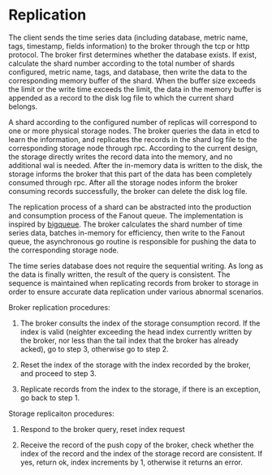 # Replication

The client sends the time series data (including database, metric name, tags, timestamp, fields information) to the broker through the tcp or http protocol. The broker first determines whether the database exists. If exist, calculate the shard number according to the total number of shards configured, metric name, tags, and database, then write the data to the corresponding memory buffer of the shard. When the buffer size exceeds the limit or the write time exceeds the limit, the data in the memory buffer is appended as a record to the disk log file to which the current shard belongs.

A shard according to the configured number of replicas will correspond to one or more physical storage nodes. The broker queries the data in etcd to learn the information, and replicates the records in the shard log file to the corresponding storage node through rpc. According to the current design, the storage directly writes the record data into the memory, and no additional wal is needed. After the in-memory data is written to the disk, the storage informs the broker that this part of the data has been completely consumed through rpc. After all the storage nodes inform the broker consuming records successfully, the broker can delete the disk log file.

The replication process of a shard can be abstracted into the production and consumption process of the Fanout queue. The implementation is inspired by [bigqueue](https://github.com/bulldog2011/bigqueue). The broker calculates the shard number of time series data, batches in-memory for efficiency, then write to the Fanout queue, the asynchronous go routine is responsible for pushing the data to the corresponding storage node. 

<!-- ![replication](../../assets/images/design/replication.png) -->


The time series database does not require the sequential writing. As long as the data is finally written, the result of the query is consistent. The sequence is maintained when replicating records from broker to storage in order to ensure accurate data replication under various abnormal scenarios.

Broker replication procedures:

1. The broker consults the index of the storage consumption record. If the index is valid (neighter exceeding the head index currently written by the broker, nor less than the tail index that the broker has already acked), go to step 3, otherwise go to step 2.

2. Reset the index of the storage with the index recorded by the broker, and proceed to step 3.

3. Replicate records from the index to the storage, if there is an exception, go back to step 1.

Storage replicaiton procedures:

1. Respond to the broker query, reset index request

2. Receive the record of the push copy of the broker, check whether the index of the record and the index of the storage record are consistent. If yes, return ok, index increments by 1, otherwise it returns an error.
